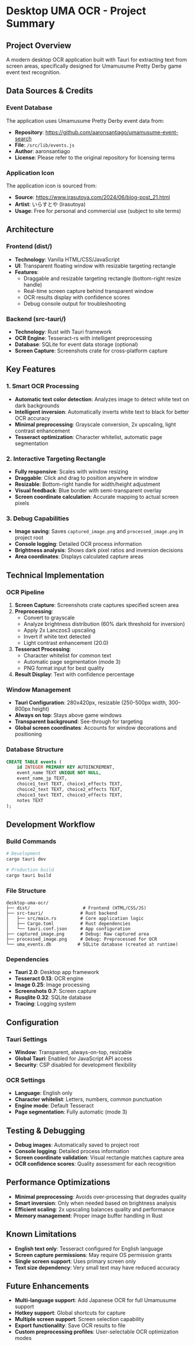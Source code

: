 # Desktop UMA OCR - Project Summary

## Project Overview
A modern desktop OCR application built with Tauri for extracting text from screen areas, specifically designed for Umamusume Pretty Derby game event text recognition.

## Data Sources & Credits

### Event Database
The application uses Umamusume Pretty Derby event data from:
- **Repository**: https://github.com/aaronsantiago/umamusume-event-search
- **File**: `/src/lib/events.js`
- **Author**: aaronsantiago
- **License**: Please refer to the original repository for licensing terms

### Application Icon
The application icon is sourced from:
- **Source**: https://www.irasutoya.com/2024/06/blog-post_21.html
- **Artist**: いらすとや (Irasutoya)
- **Usage**: Free for personal and commercial use (subject to site terms)

## Architecture

### Frontend (dist/)
- **Technology**: Vanilla HTML/CSS/JavaScript
- **UI**: Transparent floating window with resizable targeting rectangle
- **Features**: 
  - Draggable and resizable targeting rectangle (bottom-right resize handle)
  - Real-time screen capture behind transparent window
  - OCR results display with confidence scores
  - Debug console output for troubleshooting

### Backend (src-tauri/)
- **Technology**: Rust with Tauri framework
- **OCR Engine**: Tesseract-rs with intelligent preprocessing
- **Database**: SQLite for event data storage (optional)
- **Screen Capture**: Screenshots crate for cross-platform capture

## Key Features

### 1. Smart OCR Processing
- **Automatic text color detection**: Analyzes image to detect white text on dark backgrounds
- **Intelligent inversion**: Automatically inverts white text to black for better OCR accuracy
- **Minimal preprocessing**: Grayscale conversion, 2x upscaling, light contrast enhancement
- **Tesseract optimization**: Character whitelist, automatic page segmentation

### 2. Interactive Targeting Rectangle
- **Fully responsive**: Scales with window resizing
- **Draggable**: Click and drag to position anywhere in window
- **Resizable**: Bottom-right handle for width/height adjustment
- **Visual feedback**: Blue border with semi-transparent overlay
- **Screen coordinate calculation**: Accurate mapping to actual screen pixels

### 3. Debug Capabilities
- **Image saving**: Saves `captured_image.png` and `processed_image.png` in project root
- **Console logging**: Detailed OCR process information
- **Brightness analysis**: Shows dark pixel ratios and inversion decisions
- **Area coordinates**: Displays calculated capture areas

## Technical Implementation

### OCR Pipeline
1. **Screen Capture**: Screenshots crate captures specified screen area
2. **Preprocessing**: 
   - Convert to grayscale
   - Analyze brightness distribution (60% dark threshold for inversion)
   - Apply 2x Lanczos3 upscaling
   - Invert if white text detected
   - Light contrast enhancement (20.0)
3. **Tesseract Processing**:
   - Character whitelist for common text
   - Automatic page segmentation (mode 3)
   - PNG format input for best quality
4. **Result Display**: Text with confidence percentage

### Window Management
- **Tauri Configuration**: 280x420px, resizable (250-500px width, 300-800px height)
- **Always on top**: Stays above game windows
- **Transparent background**: See-through for targeting
- **Global screen coordinates**: Accounts for window decorations and positioning

### Database Structure
```sql
CREATE TABLE events (
    id INTEGER PRIMARY KEY AUTOINCREMENT,
    event_name TEXT UNIQUE NOT NULL,
    event_name_jp TEXT,
    choice1_text TEXT, choice1_effects TEXT,
    choice2_text TEXT, choice2_effects TEXT,
    choice3_text TEXT, choice3_effects TEXT,
    notes TEXT
);
```

## Development Workflow

### Build Commands
```bash
# Development
cargo tauri dev

# Production build
cargo tauri build
```

### File Structure
```
desktop-uma-ocr/
├── dist/                    # Frontend (HTML/CSS/JS)
├── src-tauri/              # Rust backend
│   ├── src/main.rs         # Core application logic
│   ├── Cargo.toml          # Rust dependencies
│   └── tauri.conf.json     # App configuration
├── captured_image.png      # Debug: Raw captured area
├── processed_image.png     # Debug: Preprocessed for OCR
└── uma_events.db          # SQLite database (created at runtime)
```

### Dependencies
- **Tauri 2.0**: Desktop app framework
- **Tesseract 0.13**: OCR engine
- **Image 0.25**: Image processing
- **Screenshots 0.7**: Screen capture
- **Rusqlite 0.32**: SQLite database
- **Tracing**: Logging system

## Configuration

### Tauri Settings
- **Window**: Transparent, always-on-top, resizable
- **Global Tauri**: Enabled for JavaScript API access
- **Security**: CSP disabled for development flexibility

### OCR Settings
- **Language**: English only
- **Character whitelist**: Letters, numbers, common punctuation
- **Engine mode**: Default Tesseract
- **Page segmentation**: Fully automatic (mode 3)

## Testing & Debugging
- **Debug images**: Automatically saved to project root
- **Console logging**: Detailed process information
- **Screen coordinate validation**: Visual rectangle matches capture area
- **OCR confidence scores**: Quality assessment for each recognition

## Performance Optimizations
- **Minimal preprocessing**: Avoids over-processing that degrades quality
- **Smart inversion**: Only when needed based on brightness analysis
- **Efficient scaling**: 2x upscaling balances quality and performance
- **Memory management**: Proper image buffer handling in Rust

## Known Limitations
- **English text only**: Tesseract configured for English language
- **Screen capture permissions**: May require OS permission grants
- **Single screen support**: Uses primary screen only
- **Text size dependency**: Very small text may have reduced accuracy

## Future Enhancements
- **Multi-language support**: Add Japanese OCR for full Umamusume support
- **Hotkey support**: Global shortcuts for capture
- **Multiple screen support**: Screen selection capability
- **Export functionality**: Save OCR results to file
- **Custom preprocessing profiles**: User-selectable OCR optimization modes
